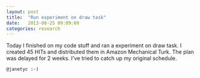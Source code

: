 ```yaml
---
layout: post
title:  "Run experiment on draw task"
date:   2013-08-25 09:09:09
categories: research
---
```

Today I finished on my code stuff and ran a experiment on draw task.
I created 45 HITs and distributed them in Amazon Mechanical Turk.
The plan was delayed for 2 weeks. I've tried to catch up my original schedule.

`@janetyc :-)`

